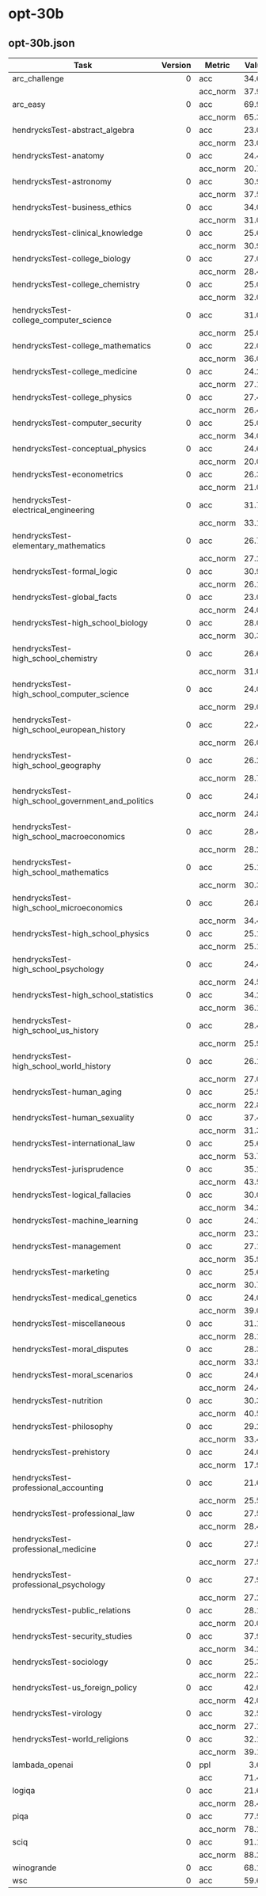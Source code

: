 # opt-30b

## opt-30b.json
|                      Task                       |Version| Metric |Value|   |Stderr|
|-------------------------------------------------|------:|--------|----:|---|-----:|
|arc_challenge                                    |      0|acc     |34.64|±  |  1.39|
|                                                 |       |acc_norm|37.97|±  |  1.42|
|arc_easy                                         |      0|acc     |69.99|±  |  0.94|
|                                                 |       |acc_norm|65.36|±  |  0.98|
|hendrycksTest-abstract_algebra                   |      0|acc     |23.00|±  |  4.23|
|                                                 |       |acc_norm|23.00|±  |  4.23|
|hendrycksTest-anatomy                            |      0|acc     |24.44|±  |  3.71|
|                                                 |       |acc_norm|20.74|±  |  3.50|
|hendrycksTest-astronomy                          |      0|acc     |30.92|±  |  3.76|
|                                                 |       |acc_norm|37.50|±  |  3.94|
|hendrycksTest-business_ethics                    |      0|acc     |34.00|±  |  4.76|
|                                                 |       |acc_norm|31.00|±  |  4.65|
|hendrycksTest-clinical_knowledge                 |      0|acc     |25.66|±  |  2.69|
|                                                 |       |acc_norm|30.94|±  |  2.85|
|hendrycksTest-college_biology                    |      0|acc     |27.08|±  |  3.72|
|                                                 |       |acc_norm|28.47|±  |  3.77|
|hendrycksTest-college_chemistry                  |      0|acc     |25.00|±  |  4.35|
|                                                 |       |acc_norm|32.00|±  |  4.69|
|hendrycksTest-college_computer_science           |      0|acc     |31.00|±  |  4.65|
|                                                 |       |acc_norm|25.00|±  |  4.35|
|hendrycksTest-college_mathematics                |      0|acc     |22.00|±  |  4.16|
|                                                 |       |acc_norm|36.00|±  |  4.82|
|hendrycksTest-college_medicine                   |      0|acc     |24.28|±  |  3.27|
|                                                 |       |acc_norm|27.17|±  |  3.39|
|hendrycksTest-college_physics                    |      0|acc     |27.45|±  |  4.44|
|                                                 |       |acc_norm|26.47|±  |  4.39|
|hendrycksTest-computer_security                  |      0|acc     |25.00|±  |  4.35|
|                                                 |       |acc_norm|34.00|±  |  4.76|
|hendrycksTest-conceptual_physics                 |      0|acc     |24.68|±  |  2.82|
|                                                 |       |acc_norm|20.00|±  |  2.61|
|hendrycksTest-econometrics                       |      0|acc     |26.32|±  |  4.14|
|                                                 |       |acc_norm|21.05|±  |  3.84|
|hendrycksTest-electrical_engineering             |      0|acc     |31.72|±  |  3.88|
|                                                 |       |acc_norm|33.10|±  |  3.92|
|hendrycksTest-elementary_mathematics             |      0|acc     |26.72|±  |  2.28|
|                                                 |       |acc_norm|27.25|±  |  2.29|
|hendrycksTest-formal_logic                       |      0|acc     |30.95|±  |  4.13|
|                                                 |       |acc_norm|26.19|±  |  3.93|
|hendrycksTest-global_facts                       |      0|acc     |23.00|±  |  4.23|
|                                                 |       |acc_norm|24.00|±  |  4.29|
|hendrycksTest-high_school_biology                |      0|acc     |28.06|±  |  2.56|
|                                                 |       |acc_norm|30.32|±  |  2.61|
|hendrycksTest-high_school_chemistry              |      0|acc     |26.60|±  |  3.11|
|                                                 |       |acc_norm|31.03|±  |  3.26|
|hendrycksTest-high_school_computer_science       |      0|acc     |24.00|±  |  4.29|
|                                                 |       |acc_norm|29.00|±  |  4.56|
|hendrycksTest-high_school_european_history       |      0|acc     |22.42|±  |  3.26|
|                                                 |       |acc_norm|26.06|±  |  3.43|
|hendrycksTest-high_school_geography              |      0|acc     |26.26|±  |  3.14|
|                                                 |       |acc_norm|28.79|±  |  3.23|
|hendrycksTest-high_school_government_and_politics|      0|acc     |24.87|±  |  3.12|
|                                                 |       |acc_norm|24.87|±  |  3.12|
|hendrycksTest-high_school_macroeconomics         |      0|acc     |28.46|±  |  2.29|
|                                                 |       |acc_norm|28.21|±  |  2.28|
|hendrycksTest-high_school_mathematics            |      0|acc     |25.19|±  |  2.65|
|                                                 |       |acc_norm|30.37|±  |  2.80|
|hendrycksTest-high_school_microeconomics         |      0|acc     |26.89|±  |  2.88|
|                                                 |       |acc_norm|34.45|±  |  3.09|
|hendrycksTest-high_school_physics                |      0|acc     |25.17|±  |  3.54|
|                                                 |       |acc_norm|25.17|±  |  3.54|
|hendrycksTest-high_school_psychology             |      0|acc     |24.40|±  |  1.84|
|                                                 |       |acc_norm|24.59|±  |  1.85|
|hendrycksTest-high_school_statistics             |      0|acc     |34.26|±  |  3.24|
|                                                 |       |acc_norm|36.11|±  |  3.28|
|hendrycksTest-high_school_us_history             |      0|acc     |28.43|±  |  3.17|
|                                                 |       |acc_norm|25.98|±  |  3.08|
|hendrycksTest-high_school_world_history          |      0|acc     |26.16|±  |  2.86|
|                                                 |       |acc_norm|27.00|±  |  2.89|
|hendrycksTest-human_aging                        |      0|acc     |25.56|±  |  2.93|
|                                                 |       |acc_norm|22.87|±  |  2.82|
|hendrycksTest-human_sexuality                    |      0|acc     |37.40|±  |  4.24|
|                                                 |       |acc_norm|31.30|±  |  4.07|
|hendrycksTest-international_law                  |      0|acc     |25.62|±  |  3.98|
|                                                 |       |acc_norm|53.72|±  |  4.55|
|hendrycksTest-jurisprudence                      |      0|acc     |35.19|±  |  4.62|
|                                                 |       |acc_norm|43.52|±  |  4.79|
|hendrycksTest-logical_fallacies                  |      0|acc     |30.06|±  |  3.60|
|                                                 |       |acc_norm|34.36|±  |  3.73|
|hendrycksTest-machine_learning                   |      0|acc     |24.11|±  |  4.06|
|                                                 |       |acc_norm|23.21|±  |  4.01|
|hendrycksTest-management                         |      0|acc     |27.18|±  |  4.41|
|                                                 |       |acc_norm|35.92|±  |  4.75|
|hendrycksTest-marketing                          |      0|acc     |25.64|±  |  2.86|
|                                                 |       |acc_norm|30.77|±  |  3.02|
|hendrycksTest-medical_genetics                   |      0|acc     |24.00|±  |  4.29|
|                                                 |       |acc_norm|39.00|±  |  4.90|
|hendrycksTest-miscellaneous                      |      0|acc     |31.16|±  |  1.66|
|                                                 |       |acc_norm|28.10|±  |  1.61|
|hendrycksTest-moral_disputes                     |      0|acc     |28.32|±  |  2.43|
|                                                 |       |acc_norm|33.53|±  |  2.54|
|hendrycksTest-moral_scenarios                    |      0|acc     |24.69|±  |  1.44|
|                                                 |       |acc_norm|24.47|±  |  1.44|
|hendrycksTest-nutrition                          |      0|acc     |30.39|±  |  2.63|
|                                                 |       |acc_norm|40.52|±  |  2.81|
|hendrycksTest-philosophy                         |      0|acc     |29.26|±  |  2.58|
|                                                 |       |acc_norm|33.44|±  |  2.68|
|hendrycksTest-prehistory                         |      0|acc     |24.07|±  |  2.38|
|                                                 |       |acc_norm|17.90|±  |  2.13|
|hendrycksTest-professional_accounting            |      0|acc     |21.63|±  |  2.46|
|                                                 |       |acc_norm|25.53|±  |  2.60|
|hendrycksTest-professional_law                   |      0|acc     |27.57|±  |  1.14|
|                                                 |       |acc_norm|28.42|±  |  1.15|
|hendrycksTest-professional_medicine              |      0|acc     |27.57|±  |  2.71|
|                                                 |       |acc_norm|27.57|±  |  2.71|
|hendrycksTest-professional_psychology            |      0|acc     |27.94|±  |  1.82|
|                                                 |       |acc_norm|27.29|±  |  1.80|
|hendrycksTest-public_relations                   |      0|acc     |28.18|±  |  4.31|
|                                                 |       |acc_norm|20.00|±  |  3.83|
|hendrycksTest-security_studies                   |      0|acc     |37.96|±  |  3.11|
|                                                 |       |acc_norm|34.29|±  |  3.04|
|hendrycksTest-sociology                          |      0|acc     |25.37|±  |  3.08|
|                                                 |       |acc_norm|22.39|±  |  2.95|
|hendrycksTest-us_foreign_policy                  |      0|acc     |42.00|±  |  4.96|
|                                                 |       |acc_norm|42.00|±  |  4.96|
|hendrycksTest-virology                           |      0|acc     |32.53|±  |  3.65|
|                                                 |       |acc_norm|27.11|±  |  3.46|
|hendrycksTest-world_religions                    |      0|acc     |32.16|±  |  3.58|
|                                                 |       |acc_norm|39.18|±  |  3.74|
|lambada_openai                                   |      0|ppl     | 3.63|±  |  0.07|
|                                                 |       |acc     |71.45|±  |  0.63|
|logiqa                                           |      0|acc     |21.66|±  |  1.62|
|                                                 |       |acc_norm|28.42|±  |  1.77|
|piqa                                             |      0|acc     |77.58|±  |  0.97|
|                                                 |       |acc_norm|78.13|±  |  0.96|
|sciq                                             |      0|acc     |91.10|±  |  0.90|
|                                                 |       |acc_norm|88.20|±  |  1.02|
|winogrande                                       |      0|acc     |68.19|±  |  1.31|
|wsc                                              |      0|acc     |59.62|±  |  4.83|
